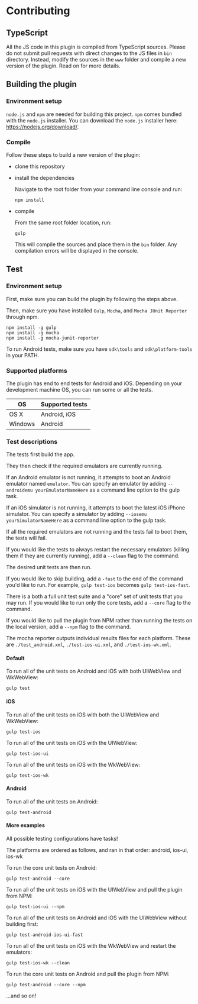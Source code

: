 # Contributing

## TypeScript

All the JS code in this plugin is compiled from TypeScript sources. Please do not submit pull requests with direct changes to the JS files in ```bin``` directory.
Instead, modify the sources in the ```www``` folder and compile a new version of the plugin. Read on for more details.

## Building the plugin

### Environment setup

```node.js``` and ```npm``` are needed for building this project. ```npm``` comes bundled with the ```node.js``` installer. You can download the ```node.js``` installer here: https://nodejs.org/download/. 

### Compile

Follow these steps to build a new version of the plugin:
- clone this repository
- install the dependencies

	Navigate to the root folder from your command line console and run:
	```
	npm install
	```
- compile

	From the same root folder location, run:
	```
	gulp
	```
	This will compile the sources and place them in the ```bin``` folder. Any compilation errors will be displayed in the console.

## Test

### Environment setup

First, make sure you can build the plugin by following the steps above.

Then, make sure you have installed ```Gulp```, ```Mocha```, and ```Mocha JUnit Reporter``` through npm.

```
npm install -g gulp
npm install -g mocha
npm install -g mocha-junit-reporter
```

To run Android tests, make sure you have ```sdk\tools``` and  ```sdk\platform-tools``` in your PATH.

### Supported platforms

The plugin has end to end tests for Android and iOS. Depending on your development machine OS, you can run some or all the tests.

OS            | Supported tests
------------- | -------------
OS X          | Android, iOS
Windows       | Android

### Test descriptions

The tests first build the app.

They then check if the required emulators are currently running.

If an Android emulator is not running, it attempts to boot an Android emulator named ```emulator```. You can specify an emulator by adding ```--androidemu yourEmulatorNameHere``` as a command line option to the gulp task.

If an iOS simulator is not running, it attempts to boot the latest iOS iPhone simulator. You can specify a simulator by adding ```--iosemu yourSimulatorNameHere``` as a command line option to the gulp task.

If all the required emulators are not running and the tests fail to boot them, the tests will fail.

If you would like the tests to always restart the necessary emulators (killing them if they are currently running), add a ```--clean``` flag to the command.

The desired unit tests are then run.

If you would like to skip building, add a ```-fast``` to the end of the command you'd like to run. For example, ```gulp test-ios``` becomes ```gulp test-ios-fast```.

There is a both a full unit test suite and a "core" set of unit tests that you may run. If you would like to run only the core tests, add a ```--core``` flag to the command.

If you would like to pull the plugin from NPM rather than running the tests on the local version, add a ```--npm``` flag to the command.

The mocha reporter outputs individual results files for each platform. These are ```./test_android.xml```, ```./test-ios-ui.xml```, and ```./test-ios-wk.xml```.

#### Default

To run all of the unit tests on Android and iOS with both UIWebView and WkWebView:
```
gulp test
```

#### iOS

To run all of the unit tests on iOS with both the UIWebView and WkWebView:
```
gulp test-ios
```

To run all of the unit tests on iOS with the UIWebView:
```
gulp test-ios-ui
```

To run all of the unit tests on iOS with the WkWebView:
```
gulp test-ios-wk
```

#### Android

To run all of the unit tests on Android:
```
gulp test-android
```

#### More examples

All possible testing configurations have tasks!

The platforms are ordered as follows, and ran in that order:
android, ios-ui, ios-wk

To run the core unit tests on Android:
```
gulp test-android --core
```

To run all of the unit tests on iOS with the UIWebView and pull the plugin from NPM:
```
gulp test-ios-ui --npm
```

To run all of the unit tests on Android and iOS with the UIWebView without building first:
```
gulp test-android-ios-ui-fast
```

To run all of the unit tests on iOS with the WkWebView and restart the emulators:
```
gulp test-ios-wk --clean
```

To run the core unit tests on Android and pull the plugin from NPM:
```
gulp test-android --core --npm
```

...and so on!